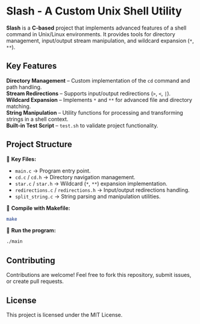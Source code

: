 # **Slash - A Custom Unix Shell Utility**

**Slash** is a **C-based** project that implements advanced features of a shell command in Unix/Linux environments. It provides tools for directory management, input/output stream manipulation, and wildcard expansion (`*`, `**`).

## **Key Features**
**Directory Management** – Custom implementation of the `cd` command and path handling.  
**Stream Redirections** – Supports input/output redirections (`>`, `<`, `|`).  
**Wildcard Expansion** – Implements `*` and `**` for advanced file and directory matching.  
**String Manipulation** – Utility functions for processing and transforming strings in a shell context.  
**Built-in Test Script** – `test.sh` to validate project functionality.  

## **Project Structure**
📂 **Key Files:**  
- `main.c` → Program entry point.  
- `cd.c` / `cd.h` → Directory navigation management.  
- `star.c` / `star.h` → Wildcard (`*`, `**`) expansion implementation.  
- `redirections.c` / `redirections.h` → Input/output redirections handling.  
- `split_string.c` → String parsing and manipulation utilities.  

🔧 **Compile with Makefile:**  
```bash
make
```

🚀 **Run the program:**  
```bash
./main
```

## Contributing
Contributions are welcome! Feel free to fork this repository, submit issues, or create pull requests.

## License
This project is licensed under the MIT License.

